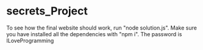 # secrets_Project

To see how the final website should work, run "node solution.js".
Make sure you have installed all the dependencies with "npm i".
The password is ILoveProgramming
